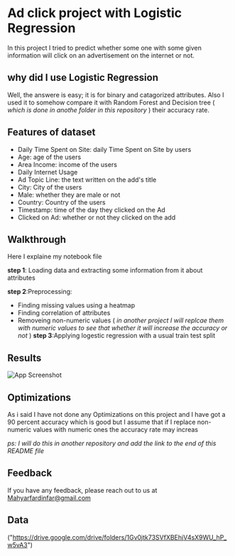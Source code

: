 
# Ad click project with Logistic Regression

In this project I tried to predict whether some one with some given information
will click on an advertisement on the internet or not.



## why did I use Logistic Regression
Well, the answere is easy; it is for binary and catagorized attributes. Also I used it to 
somehow compare it with Random Forest and Decision tree ( *which is done in anothe folder in this repository* ) their accuracy rate.


## Features of dataset 
- Daily Time Spent on Site: daily Time Spent on Site by users
- Age: age of the users
- Area Income: income of the users
- Daily Internet Usage
- Ad Topic Line: the text written on the add's title
- City: City of the users
- Male: whether they are male or not
- Country: Country of the users
- Timestamp: time of the day they clicked on the Ad
- Clicked on Ad: whether or not they clicked on the add

## Walkthrough
Here I explaine my notebook file

**step 1**: Loading data and extracting some information from it about attributes


**step 2**:Preprocessing:

- Finding missing values using a heatmap
- Finding correlation of attributes
- Removeing non-numeric values ( *in another project I will replcae them with numeric values to see that whether it will increase the accuracy or not* )
**step 3**:Applying logestic regression with a usual train test split

      
## Results

![App Screenshot](https://gcdn.pbrd.co/images/POxNtOnyyLgh.jpg?o=1)


## Optimizations

As i said I have not done any Optimizations on this project and I have got a 90 percent accuracy which is good but I assume that if I replace non-numeric values with numeric ones the accuracy rate may increas

*ps: I will do this in another repository and add the link to the end of this README file*


## Feedback

If you have any feedback, please reach out to us at Mahyarfardinfar@gmail.com


## Data
("https://drive.google.com/drive/folders/1Gv0jtk73SVfXBEhjV4sX9WU_hP_w5vA3")
